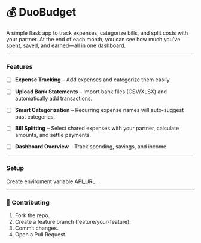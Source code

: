 # 💰 DuoBudget
A simple flask app to track expenses, categorize bills, and split costs with your partner. At the end of each month, you can see how much you’ve spent, saved, and earned—all in one dashboard.

---

### Features

- [ ] **Expense Tracking** – Add expenses and categorize them easily.
- [ ] **Upload Bank Statements** – Import bank files (CSV/XLSX) and automatically add transactions.
- [ ] **Smart Categorization** – Recurring expense names will auto-suggest past categories.
- [ ] **Bill Splitting** – Select shared expenses with your partner, calculate amounts, and settle payments.
- [ ] **Dashboard Overview** – Track spending, savings, and income.


---
### Setup 

Create enviroment variable API_URL.

---

### 🤝 Contributing
1. Fork the repo.
2. Create a feature branch (feature/your-feature).
3. Commit changes.
4. Open a Pull Request.
